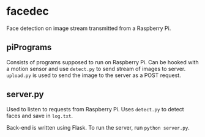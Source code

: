 # facedec
Face detection on image stream transmitted from a Raspberry Pi.

## piPrograms
Consists of programs supposed to run on Raspberry Pi. Can be hooked with a motion sensor and use `detect.py` to send stream of images to server.
`upload.py` is used to send the image to the server as a POST request.

## server.py
Used to listen to requests from Raspberry Pi. Uses `detect.py` to detect faces and save in `log.txt`.

Back-end is written using Flask. To run the server, run `python server.py`.
